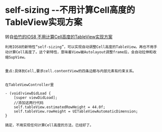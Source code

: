 # self-sizing --不用计算Cell高度的TableView实现方案

<!-- create time: 2014-11-20 21:31:12  -->

转自[伯竹的IOS8 不用计算Cell高度的TableView实现方案](http://my.oschina.net/u/1418722/blog/322623)

    利用IOS8的新特性“self-sizing”，可以实现自动调整Cell高度的TableView。再也不用手动计算Cell高度了。这个新特性，意味着View被Autolayout调整frame后，会自动拉伸和收缩SupView。


    重点:具体到Cell,要求cell.contentView的四条边都与内部元素有约束关系。

    
    在TableViewController里

    - (void)viewDidLoad {
        [super viewDidLoad];
        //添加这两行代码
        self.tableView.estimatedRowHeight = 44.0f;
        self.tableView.rowHeight = UITableViewAutomaticDimension;
    }

    搞定，不用实现任何计算Cell高度的方法，已经好了。
